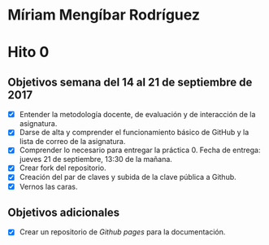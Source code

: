 Míriam Mengíbar Rodríguez
=====================
# Hito 0

## Objetivos semana del 14 al 21 de septiembre de 2017

- [x] Entender la metodología docente, de evaluación y de interacción de la asignatura.
- [x] Darse de alta y comprender el funcionamiento básico de GitHub y la lista de correo de la asignatura.
- [x] Comprender lo necesario para entregar la práctica 0. Fecha de entrega: jueves 21 de septiembre, 13:30 de la mañana.
- [x] Crear fork del repositorio.
- [x] Creación del par de claves y subida de la clave pública a Github.
- [x] Vernos las caras.

## Objetivos adicionales

- [x] Crear un repositorio de *Github pages* para la documentación.